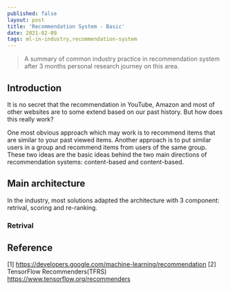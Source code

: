```yaml
---
published: false
layout: post
title: 'Recommendation System - Basic'
date: 2021-02-09
tags: ml-in-industry,recommendation-system
---
```


> A summary of common industry practice in recommendation system after 3 months personal research journey on this area.
 


## Introduction

It is no secret that the recommendation in YouTube, Amazon and most of other websites are to some extend based on our past history. But how does this really work?

One most obvious approach which may work is to recommend items that are similar to your past viewed items. Another approach is to put similar users in a group and recommend items from users of the same group. These two ideas are the basic ideas behind the two main directions of recommendation systems: content-based and content-based.


## Main architecture

In the industry, most solutions adapted the architecture with 3 component: retrival, scoring and re-ranking.

### Retrival


## Reference

[1] https://developers.google.com/machine-learning/recommendation
[2] TensorFlow Recommenders(TFRS) https://www.tensorflow.org/recommenders
